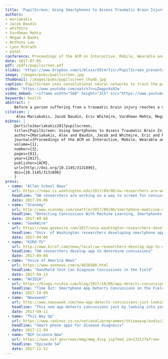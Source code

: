 ```yaml
---
title: 'PupilScreen: Using Smartphones to Assess Traumatic Brain Injury'
authors: 
- mariakakis
- Jacob Baudin
- whitmire
- Vardhman Mehta
- Megan A Banks
- Anthony Law
- Lynn McGrath
- patel
conference: Proceedings of the ACM on Interactive, Mobile, Wearable and Ubiquitous Technologies (IMWUT), 2017
date: 2017-07-05
pdf: /pdfs/pupilscreen.pdf
slides: 'https://www.dropbox.com/s/mlxxsrd5t4rfzsr/PupilScreen_presentation.pptx?dl=0'
image: /images/pubs/pupilscreen.jpg
thumbnail: /images/pubs/pupilscreen_thumb.jpg
caption: PupilScreen uses convolutional neural networks to track the pupillary light reflex (PLR)
video: 'https://www.youtube.com/watch?v=sZwgpz4s8Jw'
video_embed: '<iframe width="560" height="315" src="https://www.youtube.com/embed/sZwgpz4s8Jw" frameborder="0" allowfullscreen></iframe>'
keywords: health
abstract: |
    Before a person suffering from a traumatic brain injury reaches a medical facility, measuring their pupillary light reflex (PLR) is one of the few quantitative measures a clinician can use to predict their outcome. We propose PupilScreen, a smartphone app and accompanying 3D-printed box that combines the repeatability, accuracy, and precision of a clinical device with the ubiquity and convenience of the penlight test that clinicians regularly use in emergency situations. The PupilScreen app stimulates the patient’s eyes using the smartphone’s flash and records the response using the camera. The PupilScreen box, akin to a head-mounted virtual reality display, controls the eyes’ exposure to light. The recorded video is processed using convolutional neural networks that track the pupil diameter over time, allowing for the derivation of clinically relevant measures. We tested two different network architectures and found that a fully convolutional neural network was able to track pupil diameter with a median error of 0.30 mm. We also conducted a pilot clinical evaluation with six patients who had suffered a TBI and found that clinicians were almost perfect when separating unhealthy pupillary light reflexes from healthy ones using PupilScreen alone.
citation: |
     Alex Mariakakis, Jacob Baudin, Eric Whitmire, Vardhman Mehta, Megan A. Banks, Anthony Law, Lynn McGrath, and Shwetak N. Patel. (2017). PupilScreen: Using Smartphones to Assess Traumatic Brain Injury. Proceedings of the ACM on Interactive, Mobile, Wearable and Ubiquitous Technologies, 1(3), 81. DOI: https://doi.org/10.1145/3131896
bibtex: |
    @article{mariakakis2017pupilscreen,
    title={PupilScreen: Using Smartphones to Assess Traumatic Brain Injury},
    author={Mariakakis, Alex and Baudin, Jacob and Whitmire, Eric and Mehta, Vardhman and Banks, Megan A and Law, Anthony and McGrath, Lynn and Patel, Shwetak N},
    journal={Proceedings of the ACM on Interactive, Mobile, Wearable and Ubiquitous Technologies},
    volume={1},
    number={3},
    pages={81},
    year={2017},
    publisher={ACM},
    url={http://doi.org/10.1145/3131896},
    doi={10.1145/3131896}
    }
press:
 - name: "Allen School News"
   url: https://news.cs.washington.edu/2017/09/06/uw-researchers-are-working-on-a-way-to-screen-for-concussion-using-a-smartphone/
   headline: "UW researchers are working on a way to screen for concussion using a smartphone"
   date: 2017-09-06
 - name: "Xconomy"
   url: http://www.xconomy.com/seattle/2017/09/06/smartphone-medicine-uw-researchers-detect-concussions-with-an-app/#
   headline: "Detecting Concussions With Machine Learning, Smartphones, and a Startup"
   date: 2017-09-06
 - name: "GeekWire"
   url: https://www.geekwire.com/2017/univ-washington-researchers-developing-smartphone-app-can-detect-concussions/
   headline: "Univ. of Washington researchers developing smartphone app that can detect concussions"
   date: 2017-09-06
 - name: "KIRO-TV"
   url: http://www.kiro7.com/news/local/uw-researchers-develop-app-to-determine-concussions/605567500
   headline: "UW researchers develop app to determine concussions"
   date: 2017-09-08
 - name: "Voice of America News"
   url: https://www.voanews.com/a/4026588.html
   headline: "Handheld Tech Can Diagnose Concussions in the Field"
   date: 2017-09-13
 - name: "NVIDIA"
   url: https://blogs.nvidia.com/blog/2017/10/09/app-detects-concussions/
   headline: "Time Out: Smartphone App Detects Concussions on the Field"
   date: 2017-10-09
 - name: "Newsweek"
   url: http://www.newsweek.com/new-app-detects-concussions-just-looking-your-eyes-663218
   headline: "This new app detects concussions just by looking into your eyes"
   date: 2017-09-11
 - name: "This Way Up"
   url: https://www.radionz.co.nz/national/programmes/thiswayup/audio/2018620257/smart-phone-apps-for-disease-diagnosis
   headline: "Smart phone apps for disease diagnosis"
   date: 2017-11-04
 - name: "NSF Science Now"
   url: https://www.nsf.gov/news/mmg/mmg_disp.jsp?med_id=133127&from=
   headline: "Episode 54"
   date: 2017-11-21
---
```

